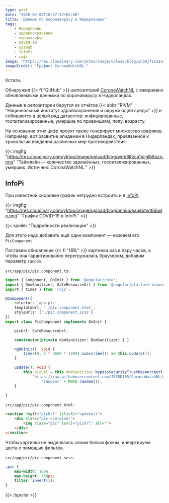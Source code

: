 ```yaml
---
type: post
date: "2020-04-04T10:57:52+02:00"
title: "Данные по коронавирусу в Нидерландах"
tags:
    - Нидерланды
    - здравоохранение
    - коронавирус
    - COVID-19
    - GitHub
    - InfoPi
    - софт
image: "https://res.cloudinary.com/yktoo/image/upload/blog/wnb8jfzca1oijglb8uzn.png"
imageCredit: "График: CoronaWatchNL."
---
```


Кстати.

Обнаружил {{< fl "GitHub" >}}-репозиторий [CoronaWatchNL](https://github.com/J535D165/CoronaWatchNL) с ежедневно обновляемыми данными по коронавирусу в Нидерландах.

Данные в репозитории берутся из отчётов {{< abbr "RIVM" "Национальный институт здравоохранения и окружающей среды" >}} и собираются в целый ряд датасетов: инфицированные, госпитализированные, умершие по провинциям, полу, возрасту.

<!--more-->

На основании этих цифр проект также генерирует множество [графиков](https://github.com/J535D165/CoronaWatchNL/tree/master/plots). Например, вот развитие эпидемии в Нидерландах, привязанное к хронологии введения различных мер противодействия:

{{< imgfig "https://res.cloudinary.com/yktoo/image/upload/blog/wnb8jfzca1oijglb8uzn.png" "Таймлайн — количество заражённых, госпитализированных, умерших. Источник: CoronaWatchNL." >}}

## InfoPi

При известной сноровке график нетрудно встроить и в [InfoPi](0713):

{{< imgfig "https://res.cloudinary.com/yktoo/image/upload/blog/anniuoeauebtwt66iwlo.png" "График COVID-19 в InfoPi." >}}

{{< spoiler "Подробности реализации" >}}

Для этого надо добавить ещё один компонент — назовём его `PicComponent`.

Поставим обновление {{< fl "URL" >}} картинки раз в пару часов, а чтобы она гарантированно перегружалась браузером, добавим параметр `random`.

`src/app/pic/pic.component.ts`:

```ts
import { Component, OnInit } from '@angular/core';
import { DomSanitizer, SafeResourceUrl } from '@angular/platform-browser';
import { timer } from 'rxjs';

@Component({
    selector: 'app-pic',
    templateUrl: './pic.component.html',
    styleUrls: ['./pic.component.scss']
})
export class PicComponent implements OnInit {

    picUrl: SafeResourceUrl;

    constructor(private domSanitizer: DomSanitizer) { }

    ngOnInit(): void {
        timer(0, 2 * 3600 * 1000).subscribe(() => this.update());
    }

    update(): void {
        this.picUrl = this.domSanitizer.bypassSecurityTrustResourceUrl(
            'https://raw.githubusercontent.com/J535D165/CoronaWatchNL/master/plots/overview_plot.png?' +
                'random=' + Math.random());
    }

}
```

`src/app/pic/pic.component.html`:

```html
<section *ngIf="picUrl" (click)="update()">
    <div class="pic-container">
        <img class="pic" [src]="picUrl" alt="">
    </div>
</section>
```

Чтобы картинка не выделялась своим белым фоном, инвертируем цвета с помощью фильтра.

`src/app/pic/pic.component.scss`:

```scss
.pic {
    max-width: 100%;
    max-height: 350px;
    filter: invert(1);
}
```

{{< /spoiler >}}
